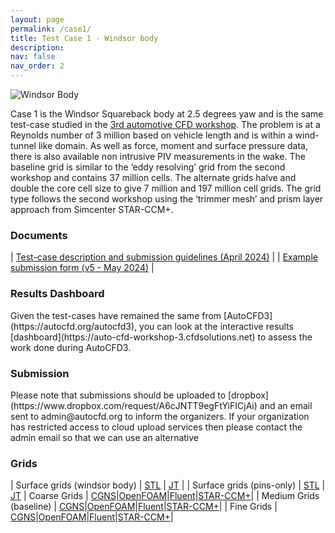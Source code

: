 ```yaml
---
layout: page
permalink: /case1/
title: Test Case 1 - Windsor body
description: 
nav: false
nav_order: 2
---
```


<img class="photo" alt="Windsor Body" src="{{ site.baseurl }}/assets/img/windsor.png">

Case 1 is the Windsor Squareback body at 2.5 degrees yaw and is the same test-case studied in the [3rd automotive CFD workshop](https://autocfd.org/autocfd3). The problem is at a Reynolds number of 3 million based on vehicle length and is within a wind-tunnel like domain. As well as force, moment and surface pressure data, there is also available non intrusive PIV measurements in the wake. The baseline grid is similar to the ‘eddy resolving’ grid from the second workshop and contains 37 million cells. The alternate grids halve and double the core cell size to give 7 million and 197 million cell grids. The grid type follows the second workshop using the ‘trimmer mesh’ and prism layer approach from Simcenter STAR-CCM+. 

<h3>Documents</h3>

| [Test-case description and submission guidelines (April 2024)](https://autocfd4.s3.eu-west-1.amazonaws.com/test-cases/case1/Gary+Page+-+Case1AutoCFD4Description.pdf) |
| [Example submission form (v5 - May 2024)](https://autocfd4.s3.eu-west-1.amazonaws.com/test-cases/case1/AutoCFD4_Windsor_Case1_Result_Template_v5.xlsm) |

<h3> Results Dashboard </h3>
Given the test-cases have remained the same from [AutoCFD3](https://autocfd.org/autocfd3), you can look at the interactive results [dashboard](https://auto-cfd-workshop-3.cfdsolutions.net) to assess the work done during AutoCFD3.

<h3> Submission </h3>
Please note that submissions should be uploaded to [dropbox](https://www.dropbox.com/request/A6cJNTT9egFtYiFICjAi) and an email sent to admin@autocfd.org to inform the organizers. If your organization has restricted access to cloud upload services then please contact the admin email so that we can use an alternative

<h3>Grids</h3>

 | Surface grids (windsor body) | [STL](https://autocfdv3.s3.eu-west-1.amazonaws.com/test-cases/case1/meshes/Windsor_Square_nW.stl) | [JT](https://autocfdv3.s3.eu-west-1.amazonaws.com/test-cases/case1/meshes/Windsor_Square_nW.jt) |
 | Surface grids (pins-only) | [STL](https://autocfdv3.s3.eu-west-1.amazonaws.com/test-cases/case1/meshes/Windsor_Pins.stl) | [JT](https://autocfdv3.s3.eu-west-1.amazonaws.com/test-cases/case1/meshes/Windsor_Pins.jt)
| Coarse Grids | [CGNS](https://autocfdv3.s3.eu-west-1.amazonaws.com/test-cases/case1/meshes/c1g1.cgns)|[OpenFOAM](https://autocfdv3.s3.eu-west-1.amazonaws.com/test-cases/case1/meshes/c1g1.OpenFOAM.tar.gz)|[Fluent](https://autocfdv3.s3.eu-west-1.amazonaws.com/test-cases/case1/meshes/c1g1.msh)|[STAR-CCM+](https://autocfdv3.s3.eu-west-1.amazonaws.com/test-cases/case1/meshes/c1g1.ccm)|
| Medium Grids (baseline) | [CGNS](https://autocfdv3.s3.eu-west-1.amazonaws.com/test-cases/case1/meshes/c1g2.cgns)|[OpenFOAM](https://autocfdv3.s3.eu-west-1.amazonaws.com/test-cases/case1/meshes/c1g2.OpenFOAM.tar.gz)|[Fluent](https://autocfdv3.s3.eu-west-1.amazonaws.com/test-cases/case1/meshes/c1g2.msh)|[STAR-CCM+](https://autocfdv3.s3.eu-west-1.amazonaws.com/test-cases/case1/meshes/c1g2.ccm)|
| Fine Grids | [CGNS](https://autocfdv3.s3.eu-west-1.amazonaws.com/test-cases/case1/meshes/c1g3.cgns)|[OpenFOAM](https://autocfdv3.s3.eu-west-1.amazonaws.com/test-cases/case1/meshes/c1g3.OpenFOAM.tar.gz)|[Fluent](https://autocfdv3.s3.eu-west-1.amazonaws.com/test-cases/case1/meshes/c1g3.msh)|[STAR-CCM+](https://autocfdv3.s3.eu-west-1.amazonaws.com/test-cases/case1/meshes/c1g3.ccm)|
   
